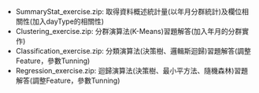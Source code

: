 <ul>
    <li>SummaryStat_exercise.zip: 取得資料概述統計量(以年月分群統計)及欄位相關性(加入dayType的相關性)</li>
    <li>Clustering_exercise.zip: 分群演算法(K-Means)習題解答(加入年月的分群實作)</li>
    <li>Classification_exercise.zip: 分類演算法(決策樹、邏輯斯迴歸)習題解答(調整Feature，參數Tunning)</li>
    <li>Regression_exercise.zip: 迴歸演算法(決策樹、最小平方法、隨機森林)習題解答(調整Feature，參數Tunning)</li>
</ul>
